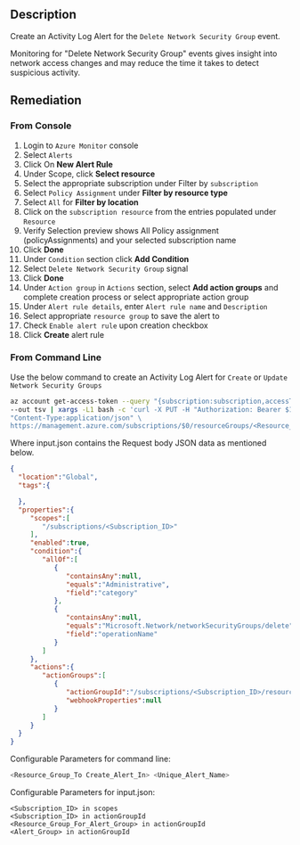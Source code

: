 ## Description

Create an Activity Log Alert for the `Delete Network Security Group` event.

Monitoring for "Delete Network Security Group" events gives insight into network access changes and may reduce the time it takes to detect suspicious activity.

## Remediation

### From Console

   1. Login to `Azure Monitor` console
   2. Select `Alerts`
   3. Click On **New Alert Rule**
   4. Under Scope, click **Select resource**
   5. Select the appropriate subscription under Filter by `subscription`
   6. Select `Policy Assignment` under **Filter by resource type**
   7. Select `All` for **Filter by location**
   8. Click on the `subscription resource` from the entries populated under `Resource`
   9. Verify Selection preview shows All Policy assignment (policyAssignments) and your selected subscription name
   10. Click **Done**
   11. Under `Condition` section click **Add Condition**
   12. Select `Delete Network Security Group` signal
   13. Click **Done**
   14. Under `Action group` in `Actions` section, select **Add action groups** and complete creation process or select appropriate action group
   15. Under `Alert rule details`, enter `Alert rule name` and `Description`
   16. Select appropriate `resource group` to save the alert to
   17. Check `Enable alert rule` upon creation checkbox
   18. Click **Create** alert rule

### From Command Line

Use the below command to create an Activity Log Alert for `Create` or `Update Network Security Groups`

```bash
az account get-access-token --query "{subscription:subscription,accessToken:accessToken}" \
--out tsv | xargs -L1 bash -c 'curl -X PUT -H "Authorization: Bearer $1" -H \
"Content-Type:application/json" \
https://management.azure.com/subscriptions/$0/resourceGroups/<Resource_Group_ToCreate_Alert_In>/providers/microsoft.insights/activityLogAlerts/<Unique_Alert_Name>?api-version=2017-04-01 -d@"input.json"'
```

Where input.json contains the Request body JSON data as mentioned below.

```json
{
  "location":"Global",
  "tags":{

  },
  "properties":{
     "scopes":[
        "/subscriptions/<Subscription_ID>"
     ],
     "enabled":true,
     "condition":{
        "allOf":[
           {
              "containsAny":null,
              "equals":"Administrative",
              "field":"category"
           },
           {
              "containsAny":null,
              "equals":"Microsoft.Network/networkSecurityGroups/delete",
              "field":"operationName"
           }
        ]
     },
     "actions":{
        "actionGroups":[
           {
              "actionGroupId":"/subscriptions/<Subscription_ID>/resourceGroups/<Resource_Group_For_Alert_Group>/providers/microsoft.insights/actionGroups/<Alert_Group>",
              "webhookProperties":null
           }
        ]
     }
  }
}
```

Configurable Parameters for command line:

```bash
<Resource_Group_To Create_Alert_In> <Unique_Alert_Name>
```

Configurable Parameters for input.json:

```
<Subscription_ID> in scopes
<Subscription_ID> in actionGroupId
<Resource_Group_For_Alert_Group> in actionGroupId
<Alert_Group> in actionGroupId
```

